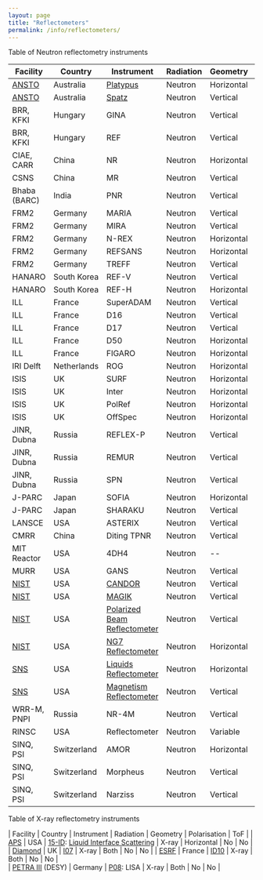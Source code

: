 ```yaml
---
layout: page
title: "Reflectometers"
permalink: /info/reflectometers/
---
```


Table of Neutron reflectometry instruments

| Facility | Country | Instrument | Radiation | Geometry | Polarisation | ToF |
| --- | --- | --- | --- | --- | --- | --- | 
| [ANSTO](https://www.ansto.gov.au/user-access/instruments/neutron-scattering-instruments) | Australia | [Platypus](https://www.ansto.gov.au/user-access/instruments/neutron-scattering-instruments/platypus-neutron-reflectometer) | Neutron | Horizontal | Yes | Yes |
| [ANSTO](https://www.ansto.gov.au/user-access/instruments/neutron-scattering-instruments) | Australia | [Spatz](https://www.ansto.gov.au/user-access/instruments/neutron-scattering-instruments/spatz-neutron-reflectometer) | Neutron | Vertical | Yes | Yes |
| BRR, KFKI | Hungary | GINA | Neutron | Vertical | Yes | No |
| BRR, KFKI | Hungary | REF | Neutron | Vertical | Yes | No |
| CIAE, CARR | China | NR | Neutron | Horizontal | No | No |
| CSNS | China | MR | Neutron | Vertical | Yes | Yes | 
| Bhaba (BARC) | India | PNR | Neutron | Vertical | Yes | No | 
| FRM2 | Germany | MARIA | Neutron | Vertical | Yes | No |
| FRM2 | Germany | MIRA | Neutron | Vertical | Yes | No | 
| FRM2 | Germany | N-REX | Neutron | Horizontal | Yes | No | 
| FRM2 | Germany | REFSANS | Neutron | Horizontal | Yes | Yes | 
| FRM2 | Germany | TREFF | Neutron | Vertical | Yes | No |
| HANARO | South Korea | REF-V | Neutron | Vertical | No | No | 
| HANARO | South Korea | REF-H | Neutron | Horizontal | No | No | 
| ILL | France | SuperADAM | Neutron | Vertical | Yes | No | 
| ILL | France | D16 | Neutron | Vertical | No | No | 
| ILL | France | D17 | Neutron | Vertical | Yes | Yes | 
| ILL | France | D50 | Neutron | Horizontal | No | No | 
| ILL | France | FIGARO | Neutron | Horizontal | No | Yes | 
| IRI Delft | Netherlands | ROG | Neutron | Horizontal | Yes | Yes |
| ISIS | UK | SURF | Neutron | Horizontal | No | Yes | 
| ISIS | UK | Inter | Neutron | Horizontal | No | Yes |
| ISIS | UK | PolRef | Neutron | Horizontal | Yes | Yes |
| ISIS | UK | OffSpec | Neutron | Horizontal | Yes | Yes |
| JINR, Dubna | Russia | REFLEX-P | Neutron | Vertical | Yes | Yes |
| JINR, Dubna | Russia | REMUR | Neutron | Vertical | Yes | Yes |
| JINR, Dubna | Russia | SPN | Neutron | Vertical | Yes | Yes |
| J-PARC | Japan | SOFIA | Neutron | Horizontal | No | Yes | 
| J-PARC | Japan | SHARAKU | Neutron | Vertical | Yes | Yes |
| LANSCE | USA | ASTERIX | Neutron | Vertical | Yes | Yes |
| CMRR | China | Diting TPNR | Neutron | Vertical | Yes | Yes |
| MIT Reactor | USA | 4DH4 | Neutron | -- | No | Yes | 
| MURR | USA | GANS | Neutron | Vertical | Yes | No | 
| [NIST](https://www.nist.gov/ncnr/neutron-instruments/reflectometry) | USA | [CANDOR](https://www.nist.gov/ncnr/chrns-candor-white-beam-reflectometer) | Neutron | Vertical | No | No | 
| [NIST](https://www.nist.gov/ncnr/neutron-instruments/reflectometry) | USA | [MAGIK](https://www.nist.gov/ncnr/magik-reflectometer) | Neutron | Vertical | No | No | 
| [NIST](https://www.nist.gov/ncnr/neutron-instruments/reflectometry) | USA | [Polarized Beam Reflectometer](https://www.nist.gov/ncnr/polarized-beam-reflectometer) | Neutron | Vertical | Yes | No | 
| [NIST](https://www.nist.gov/ncnr/neutron-instruments/reflectometry) | USA | [NG7 Reflectometer](https://www.nist.gov/ncnr/ng7-horizontal-neutron-reflectometer) | Neutron | Horizontal | No | No |
| [SNS](https://neutrons.ornl.gov/) | USA | [Liquids Reflectometer](https://neutrons.ornl.gov/lr) | Neutron | Horizontal | No | Yes | 
| [SNS](https://neutrons.ornl.gov/) | USA | [Magnetism Reflectometer](https://neutrons.ornl.gov/mr) | Neutron | Vertical | Yes | Yes | 
| WRR-M, PNPI | Russia | NR-4M | Neutron | Vertical | Yes | Yes |
| RINSC | USA | Reflectometer | Neutron | Variable | No | Yes |
| SINQ, PSI | Switzerland | AMOR | Neutron | Horizontal | Yes | Yes |
| SINQ, PSI | Switzerland | Morpheus | Neutron | Vertical | Yes | No |
| SINQ, PSI | Switzerland | Narziss | Neutron | Vertical | Yes | No |


Table of X-ray reflectometry instruments

| Facility | Country | Instrument | Radiation | Geometry | Polarisation | ToF |
| [APS](https://www.aps.anl.gov/) | USA | [15-ID](https://chemmatcars.uchicago.edu/): [Liquid Interface Scattering](https://chemmatcars.uchicago.edu/experimental-facility/experimental-techniques/liquid-surface-x-ray-scattering/)  | X-ray | Horizontal | No | No |  
| [Diamond](https://www.diamond.ac.uk) | UK | [I07](https://www.diamond.ac.uk/Instruments/Structures-and-Surfaces/I07) | X-ray | Both | No | No |
| [ESRF](https://www.esrf.eu/) | France | [ID10](https://www.esrf.eu/UsersAndScience/Experiments/CBS/ID10) | X-ray | Both | No | No |  
| [PETRA III](https://photon-science.desy.de/facilities/petra_iii/index_eng.html) (DESY) | Germany | [P08](https://photon-science.desy.de/facilities/petra_iii/beamlines/p08_highres_diffraction/index_eng.html): LISA | X-ray | Both | No | No |  

